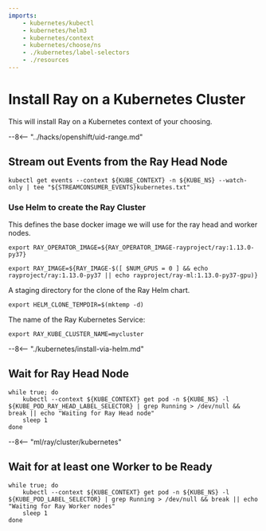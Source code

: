 ```yaml
---
imports:
    - kubernetes/kubectl
    - kubernetes/helm3
    - kubernetes/context
    - kubernetes/choose/ns
    - ./kubernetes/label-selectors
    - ./resources
---
```


# Install Ray on a Kubernetes Cluster

This will install Ray on a Kubernetes context of your choosing.

--8<-- "../hacks/openshift/uid-range.md"

## Stream out Events from the Ray Head Node

```shell.async
kubectl get events --context ${KUBE_CONTEXT} -n ${KUBE_NS} --watch-only | tee "${STREAMCONSUMER_EVENTS}kubernetes.txt"
```

### Use Helm to create the Ray Cluster

This defines the base docker image we will use for the ray head and worker nodes.

```shell
export RAY_OPERATOR_IMAGE=${RAY_OPERATOR_IMAGE-rayproject/ray:1.13.0-py37}
```

```shell
export RAY_IMAGE=${RAY_IMAGE-$([ $NUM_GPUS = 0 ] && echo rayproject/ray:1.13.0-py37 || echo rayproject/ray-ml:1.13.0-py37-gpu)}
```

A staging directory for the clone of the Ray Helm chart.

```shell
export HELM_CLONE_TEMPDIR=$(mktemp -d)
```

The name of the Ray Kubernetes Service:

```shell
export RAY_KUBE_CLUSTER_NAME=mycluster
```

--8<-- "./kubernetes/install-via-helm.md"

## Wait for Ray Head Node

```shell
while true; do
    kubectl --context ${KUBE_CONTEXT} get pod -n ${KUBE_NS} -l ${KUBE_POD_RAY_HEAD_LABEL_SELECTOR} | grep Running > /dev/null && break || echo "Waiting for Ray Head node"
    sleep 1
done
```

--8<-- "ml/ray/cluster/kubernetes"

## Wait for at least one Worker to be Ready

```shell
while true; do
    kubectl --context ${KUBE_CONTEXT} get pod -n ${KUBE_NS} -l ${KUBE_POD_LABEL_SELECTOR} | grep Running > /dev/null && break || echo "Waiting for Ray Worker nodes"
    sleep 1
done
```
